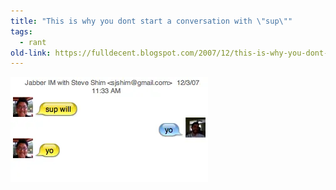 ```yaml
---
title: "This is why you dont start a conversation with \"sup\""
tags: 
  - rant	
old-link: https://fulldecent.blogspot.com/2007/12/this-is-why-you-dont-start-conversation.html
---
```


![Bake off chat](/assets/images/2007-12-03-conversation-start-with-ack.webp)
